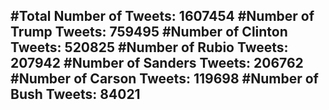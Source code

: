 #Total Number of Tweets: 1607454 
#Number of Trump Tweets: 759495
#Number of Clinton Tweets: 520825
#Number of Rubio Tweets: 207942
#Number of Sanders Tweets: 206762
#Number of Carson Tweets: 119698
#Number of Bush Tweets: 84021
---
